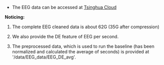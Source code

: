 * The EEG data can be accessed at [Tsinghua Cloud](https://cloud.tsinghua.edu.cn/d/84caed5b9fac4816a1ba/)

**Noticing:**

1. The complete EEG cleaned data is about 62G (35G after compression) 

2. We also provide the DE feature of EEG per second.

3. The preprocessed data, which is used to run the baseline (has been normalized and calculated the average of seconds) is provided at '/data/EEG_data/EEG_DE_avg'.

